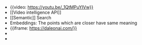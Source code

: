 - {{video: https://youtu.be/_1QtMPuYIVw}}
- [[Video intelligence API]]
- [[Semantic]] Search
- Embeddings: The points which are closer have same meaning
- {{iframe: https://daleonai.com/}}
- 
- 
